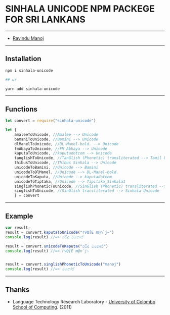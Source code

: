 # SINHALA UNICODE NPM PACKEGE FOR SRI LANKANS

***

- [Ravindu Manoj](https://github.com/ravindu01manoj/)

***

## Installation 
```sh
npm i sinhala-unicode

## or

yarn add sinhala-unicode
```

***

## Functions

```ts
let convert = require("sinhala-unicode")

let {
    amaleeToUnicode, //Amalee --> Unicode
    bamaniToUnicode, //Bamini --> Unicode
    dlManelToUnicode, //DL-Manel-bold. --> Unicode
    fmAbayaToUnicode, //FM Abhaya --> Unicode
    kaputaToUnicode, //kaputadotcom --> Unicode
    tanglishToUnicode, //TanGlish (Phonetic) transliterated --> Tamil Unicode
    thibusToUnicode, //Thibus Sinhala --> Unicode
    unicodeToBamini, //Unicode --> Bamini
    unicodeToDlManel, //Unicode --> DL-Manel-bold.
    unicodeToKaputa, //Unicode --> kaputadotcom
    unicodeToTiptaka, //Unicode --> Tipitaka_Sinhala1
    singlishPhoneticToUnicode, //SinGlish (Phonetic) transliterated --> Sinhala Unicode
    singlishToUnicode, //SinGlish transliterated --> Sinhala Unicode
    } = convert

```

***

## Example
```ts
var result;
result = convert.kaputaToUnicode("rvQ[E m@n`j~")
console.log(result) //=> රවිඳු මනොජ්

result = convert.unicodeToKaputa("රවිඳු මනොජ්")
console.log(result) //=> rvQ[E m@n`j~


result = convert.singlishPhoneticToUnicode("manoj")
console.log(result) //=> මනෝජ්

```

***

## Thanks
- Language Technology Research Laboratory - [University of Colombo School of Computing](https://ucsc.cmb.ac.lk//ltrl/services/feconverter/). (2011)



